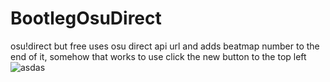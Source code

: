 # BootlegOsuDirect
osu!direct but free
uses osu direct api url and adds beatmap number to the end of it, somehow that works
to use click the new button to the top left
![asdas](https://github.com/Hellfie/BootlegOsuDirect/assets/34285977/0fe16795-c320-4b1f-9900-b370317a96a4)
